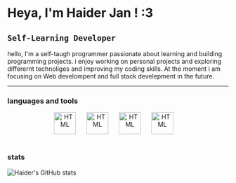 #  Heya, I'm  Haider Jan ! :3



## `Self-Learning Developer`


hello, I'm a self-taugh programmer passionate about learning and building programming projects. i enjoy working on personal projects and exploring differernt technoliges and improving my coding skills. At the moment i am focusing on Web develompent and full stack develepment in the future.

---

### languages and tools 

<p align="center">

<img alt="HTML" width="50px" style="padding-right:20px;" src="https://cdn.jsdelivr.net/gh/devicons/devicon@latest/icons/html5/html5-original.svg"/>

<img  alt="HTML" width="50px" style="padding-right:20px;" src="https://cdn.jsdelivr.net/gh/devicons/devicon@latest/icons/css3/css3-original.svg" />

<img  alt="HTML" width="50px" style="padding-right:20px;" src="https://cdn.jsdelivr.net/gh/devicons/devicon@latest/icons/javascript/javascript-original.svg" />

 <img  alt="HTML" width="50px" style="padding-right:20px;" src="https://cdn.jsdelivr.net/gh/devicons/devicon@latest/icons/java/java-original-wordmark.svg" />
</p>

#

### stats

 
![Haider's GitHub stats](https://github-readme-stats.vercel.app/api?username=Haiderrjan&show_icons=true&theme=tokyonight)


<!-- <details>
 <summary><h3>Haider's coding journey </h3></summary>
</details> -->
 








